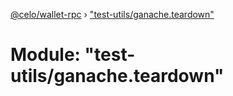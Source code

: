 [@celo/wallet-rpc](../README.md) › ["test-utils/ganache.teardown"](_test_utils_ganache_teardown_.md)

# Module: "test-utils/ganache.teardown"


